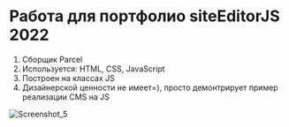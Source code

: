 # Работа для портфолио siteEditorJS 2022

1. Сборщик Parcel
2. Используется: HTML, CSS, JavaScript
3. Построен на классах JS
4. Дизайнерской ценности не имеет=), просто демонтрирует пример реализации CMS на JS

![Screenshot_5](https://github.com/user-attachments/assets/38263092-1a5e-4163-bbc5-0db4ecfadcbe)

